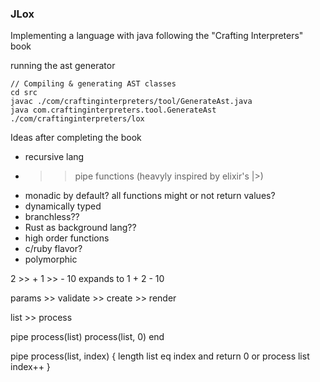 ### JLox

 Implementing a language with java following the "Crafting Interpreters" book

 running the ast generator

 ```shell
// Compiling & generating AST classes
 cd src
javac ./com/craftinginterpreters/tool/GenerateAst.java
java com.craftinginterpreters.tool.GenerateAst ./com/craftinginterpreters/lox
 ```


 Ideas after completing the book
 - recursive lang
 - >> pipe functions (heavyly inspired by elixir's |>)
 - monadic by default? all functions might or not return values?
 - dynamically typed
 - branchless??
 - Rust as background lang??
 - high order functions
 - c/ruby flavor?
 - polymorphic

2 >> + 1 >> - 10
expands to 1 + 2 - 10

params >> validate >> create >> render

list >> process

pipe process(list)
 process(list, 0)
end

pipe process(list, index) {
  length list eq index and return 0 or process list index++
}

